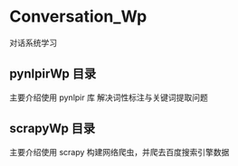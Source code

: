 # Conversation_Wp
对话系统学习 

## pynlpirWp 目录
主要介绍使用 pynlpir 库 解决词性标注与关键词提取问题

## scrapyWp 目录
主要介绍使用 scrapy 构建网络爬虫，并爬去百度搜索引擎数据
